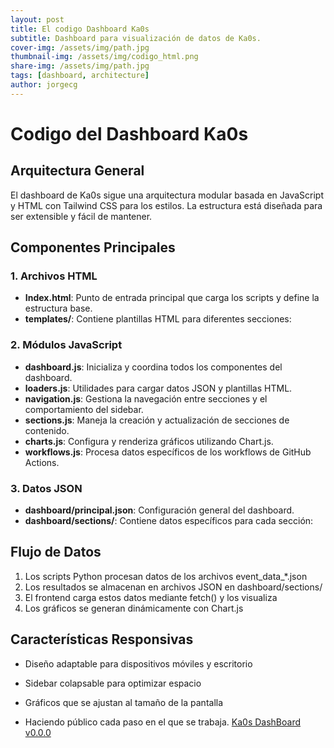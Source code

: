 ```yaml
---
layout: post
title: El codigo Dashboard Ka0s
subtitle: Dashboard para visualización de datos de Ka0s.
cover-img: /assets/img/path.jpg
thumbnail-img: /assets/img/codigo_html.png
share-img: /assets/img/path.jpg
tags: [dashboard, architecture]
author: jorgecg
---
```


# Codigo del Dashboard Ka0s

## Arquitectura General
El dashboard de Ka0s sigue una arquitectura modular basada en JavaScript y HTML con Tailwind CSS para los estilos. La estructura está diseñada para ser extensible y fácil de mantener.

## Componentes Principales

### 1. Archivos HTML
- **Index.html**: Punto de entrada principal que carga los scripts y define la estructura base.
- **templates/**: Contiene plantillas HTML para diferentes secciones:

### 2. Módulos JavaScript
- **dashboard.js**: Inicializa y coordina todos los componentes del dashboard.
- **loaders.js**: Utilidades para cargar datos JSON y plantillas HTML.
- **navigation.js**: Gestiona la navegación entre secciones y el comportamiento del sidebar.
- **sections.js**: Maneja la creación y actualización de secciones de contenido.
- **charts.js**: Configura y renderiza gráficos utilizando Chart.js.
- **workflows.js**: Procesa datos específicos de los workflows de GitHub Actions.

### 3. Datos JSON
- **dashboard/principal.json**: Configuración general del dashboard.
- **dashboard/sections/**: Contiene datos específicos para cada sección:

## Flujo de Datos
1. Los scripts Python procesan datos de los archivos event_data_*.json
2. Los resultados se almacenan en archivos JSON en dashboard/sections/
3. El frontend carga estos datos mediante fetch() y los visualiza
4. Los gráficos se generan dinámicamente con Chart.js

## Características Responsivas
- Diseño adaptable para dispositivos móviles y escritorio
- Sidebar colapsable para optimizar espacio
- Gráficos que se ajustan al tamaño de la pantalla

- Haciendo público cada paso en el que se trabaja.
[Ka0s DashBoard v0.0.0](https://www.ka0s.io/dashboard/Index.html)

